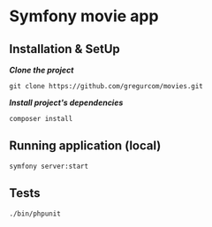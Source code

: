 # Symfony movie app

## Installation & SetUp
___Clone the project___
```
git clone https://github.com/gregurcom/movies.git
```
___Install project's dependencies___
```
composer install
```

## Running application (local)
```
symfony server:start
```

## Tests
```
./bin/phpunit
```